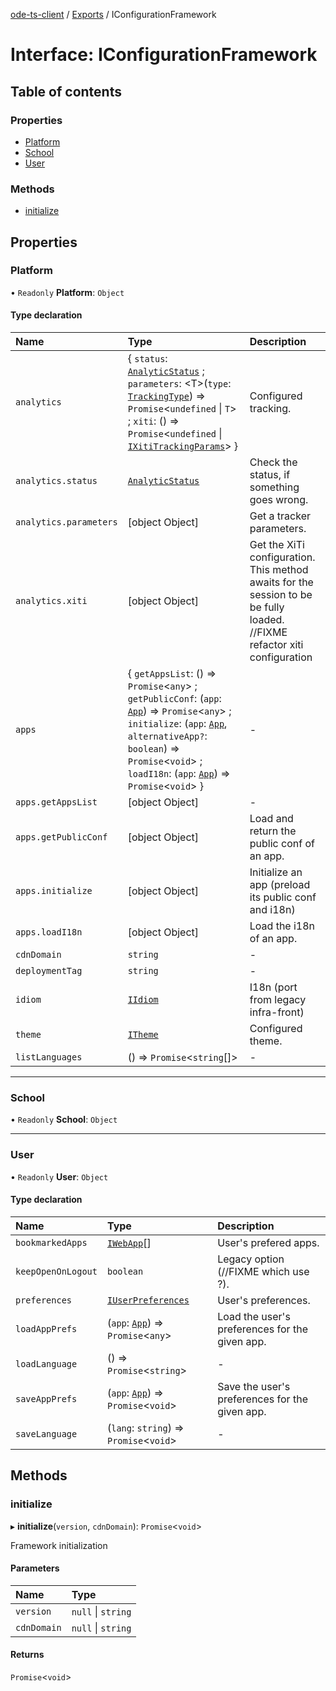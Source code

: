 [ode-ts-client](../README.md) / [Exports](../modules.md) / IConfigurationFramework

# Interface: IConfigurationFramework

## Table of contents

### Properties

- [Platform](IConfigurationFramework.md#platform)
- [School](IConfigurationFramework.md#school)
- [User](IConfigurationFramework.md#user)

### Methods

- [initialize](IConfigurationFramework.md#initialize)

## Properties

### Platform

• `Readonly` **Platform**: `Object`

#### Type declaration

| Name | Type | Description |
| :------ | :------ | :------ |
| `analytics` | { `status`: [`AnalyticStatus`](../modules.md#analyticstatus) ; `parameters`: <T\>(`type`: [`TrackingType`](../modules.md#trackingtype)) => `Promise`<`undefined` \| `T`\> ; `xiti`: () => `Promise`<`undefined` \| [`IXitiTrackingParams`](IXitiTrackingParams.md)\>  } | Configured tracking. |
| `analytics.status` | [`AnalyticStatus`](../modules.md#analyticstatus) | Check the status, if something goes wrong. |
| `analytics.parameters` | [object Object] | Get a tracker parameters. |
| `analytics.xiti` | [object Object] | Get the XiTi configuration. This method awaits for the session to be be fully loaded. //FIXME refactor xiti configuration |
| `apps` | { `getAppsList`: () => `Promise`<`any`\> ; `getPublicConf`: (`app`: [`App`](../modules.md#app)) => `Promise`<`any`\> ; `initialize`: (`app`: [`App`](../modules.md#app), `alternativeApp?`: `boolean`) => `Promise`<`void`\> ; `loadI18n`: (`app`: [`App`](../modules.md#app)) => `Promise`<`void`\>  } | - |
| `apps.getAppsList` | [object Object] | - |
| `apps.getPublicConf` | [object Object] | Load and return the public conf of an app. |
| `apps.initialize` | [object Object] | Initialize an app (preload its public conf and i18n) |
| `apps.loadI18n` | [object Object] | Load the i18n of an app. |
| `cdnDomain` | `string` | - |
| `deploymentTag` | `string` | - |
| `idiom` | [`IIdiom`](IIdiom.md) | I18n (port from legacy infra-front) |
| `theme` | [`ITheme`](ITheme.md) | Configured theme. |
| `listLanguages` | () => `Promise`<`string`[]\> | - |

___

### School

• `Readonly` **School**: `Object`

___

### User

• `Readonly` **User**: `Object`

#### Type declaration

| Name | Type | Description |
| :------ | :------ | :------ |
| `bookmarkedApps` | [`IWebApp`](IWebApp.md)[] | User's prefered apps. |
| `keepOpenOnLogout` | `boolean` | Legacy option (//FIXME which use ?). |
| `preferences` | [`IUserPreferences`](IUserPreferences.md) | User's preferences. |
| `loadAppPrefs` | (`app`: [`App`](../modules.md#app)) => `Promise`<`any`\> | Load the user's preferences for the given app. |
| `loadLanguage` | () => `Promise`<`string`\> | - |
| `saveAppPrefs` | (`app`: [`App`](../modules.md#app)) => `Promise`<`void`\> | Save the user's preferences for the given app. |
| `saveLanguage` | (`lang`: `string`) => `Promise`<`void`\> | - |

## Methods

### initialize

▸ **initialize**(`version`, `cdnDomain`): `Promise`<`void`\>

Framework initialization

#### Parameters

| Name | Type |
| :------ | :------ |
| `version` | ``null`` \| `string` |
| `cdnDomain` | ``null`` \| `string` |

#### Returns

`Promise`<`void`\>
